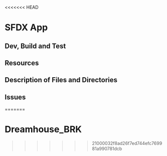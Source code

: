 <<<<<<< HEAD
# SFDX  App

## Dev, Build and Test


## Resources


## Description of Files and Directories


## Issues


=======
# Dreamhouse_BRK
>>>>>>> 21000032f8ad26f7ed744efc769981a990781dcb
